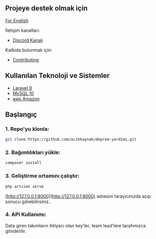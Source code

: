 ## Projeye destek olmak için

[For English](README_ENG.md)

İletişim kanalları:

- [Discord Kanalı](https://discord.com/invite/itdepremyardim)

Katkıda bulunmak için:

- [Contributing](CONTRIBUTING.md)

## Kullanılan Teknoloji ve Sistemler

- [Laravel 9](https://laravel.com/)
- [MySQL 10](https://www.mysql.com/)
- [aws Amazon](https://aws.amazon.com/)

## Başlangıç

### 1. Repo'yu klonla:

```bash
git clone https://github.com/acikkaynak/deprem-yardimi.git
```

### 2. Bağımlılıkları yükle:

```bash
composer install
```

### 3. Geliştirme ortamını çalıştır:

```bash
php artisan serve
```

[http://127.0.0.1:8000](http://127.0.0.1:8000) adresini tarayıcınızda açıp sonucu görebilirsiniz..

### 4. API Kullanımı:

Data giren takımların ihtiyacı olan key'ler, team lead'lere tarafımızca gönderilir.

